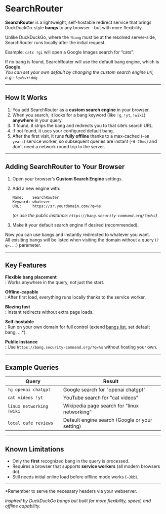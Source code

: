 # SearchRouter

**SearchRouter** is a lightweight, self-hostable redirect service that brings DuckDuckGo-style **bangs** to any browser - but with more flexibility.

Unlike DuckDuckGo, where the `!bang` must be at the resolved server-side, SearchRouter runs locally after the initial request.

Example: `cats !gi` will open a Google Images search for “cats”.

If no bang is found, SearchRouter will use the default bang engine, which is **Google**.
<br>*You can set your own default by changing the custom search engine url, e.g.: `?q=%s+!ddg`.*

---

## How It Works

1. You add SearchRouter as a **custom search engine** in your browser.
2. When you search, it looks for a bang keyword (like `!g`, `!yt`, `!wiki`) **anywhere** in your query.
3. If found, it strips the bang and redirects you to that site’s search URL.
4. If not found, it uses your configured default bang.
5. After the first visit, it runs **fully offline** thanks to a max-cached (`~68 years`) service worker, so subsequent queries are instant (`~6-20ms`) and don’t need a network round trip to the server.

---

## Adding SearchRouter to Your Browser

1. Open your browser’s **Custom Search Engine** settings.
2. Add a new engine with:
    ```text
    Name:    SearchRouter
    Keyword: whatever
    URL:     https://sr.yourdomain.com/?q=%s
    ```
     
    *(or use the public instance: `https://bang.security-command.org/?q=%s`)*
3. Make it your default search engine if desired (recommended).

Now you can use bangs and instantly redirected to whatever you want.
<br>All exisiting bangs will be listed when visiting the domain without a query (`?q=...`) parameter.

---

## Key Features

**Flexible bang placement**  
: Works anywhere in the query, not just the start.

**Offline-capable**  
: After first load, everything runs locally thanks to the service worker.

**Blazing fast**  
: Instant redirects without extra page loads.

**Self-hostable**  
: Run on your own domain for full control (extend [bangs list](https://duckduckgo.com/bang.js), set default bang, ...\*).

**Public instance**  
: Use `https://bang.security-command.org/?q=%s` without hosting your own.

---

## Example Queries

| Query                        | Result                                         |
|------------------------------|------------------------------------------------|
| `!g openai chatgpt`          | Google search for "openai chatgpt"             |
| `cat videos !yt`             | YouTube search for "cat videos"                |
| `linux networking !wiki`     | Wikipedia page search for "linux networking"   |
| `local cafe reviews`         | Default engine search (Google or your setting) |

---

## Known Limitations

- Only the **first** recognized bang in the query is processed.
- Requires a browser that supports **service workers** (all modern browsers do).
- Still needs initial online load before offline mode works (`~3kb`).

---

\*Remember to serve the necessary headers via your webserver.

*Inspired by DuckDuckGo bangs but built for more flexibility, speed, and offline capability.*
